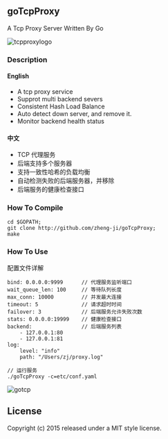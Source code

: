 ## goTcpProxy 

A Tcp Proxy Server Written By Go

![tcpproxylogo](https://cloud.githubusercontent.com/assets/1414745/19109283/2de63ff8-8b27-11e6-9f35-32472b8f83c3.png)

### Description

#### English
* A tcp proxy service
* Supprot multi backend severs 
* Consistent Hash Load Balance
* Auto detect down server, and remove it.
* Monitor backend health status

#### 中文

* TCP 代理服务
* 后端支持多个服务器
* 支持一致性哈希的负载均衡
* 自动检测失败的后端服务器，并移除
* 后端服务的健康检查接口

### How To Compile

```
cd $GOPATH;
git clone http://github.com/zheng-ji/goTcpProxy;
make
```

### How To Use

配置文件详解

```
bind: 0.0.0.0:9999      // 代理服务监听端口
wait_queue_len: 100     // 等待队列长度
max_conn: 10000         // 并发最大连接
timeout: 5              // 请求超时时间
failover: 3             // 后端服务允许失败次数 
stats: 0.0.0.0:19999    // 健康检查接口
backend:                // 后端服务列表
    - 127.0.0.1:80
    - 127.0.0.1:81
log:
    level: "info"
    path: "/Users/zj/proxy.log"
```

```
// 运行服务
./goTcpProxy -c=etc/conf.yaml
```

![gotcp](https://cloud.githubusercontent.com/assets/1414745/19108922/68eeab00-8b25-11e6-903a-864a19e2d9c5.png)

License
-------

Copyright (c) 2015 released under a MIT style license.
